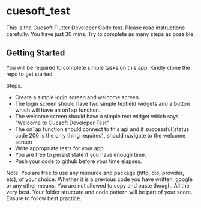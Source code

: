 # cuesoft_test

This is the Cuesoft Flutter Developer Code test. Please read instructions carefully. 
You have just 30 mins. Try to complete as many steps as possible.

## Getting Started

You will be required to complete simple tasks on this app.
Kindly clone the repo to get started.

Steps:
- Create a simple login screen and welcome screen.
- The login screen should have two simple texfield widgets and a button which will have an onTap function.
- The welcome screen should have a simple text widget which says "Welcome to Cuesoft Developer Test"
- The onTap function should connect to this api and if successful(status code 200 is the only thing required), should navigate to the welcome screen
- Write appropriate tests for your app.
- You are free to persist state if you have enough time.
- Push your code to github before your time elapses.

Note: 
You are free to use any resource and package (http, dio, provider, etc), of your choice. Whether it is a previous code you have written, google or any other means. You are not allowed to copy and paste though. All the very best.
Your folder structure and code pattern will be part of your score. Ensure to follow best practice.
